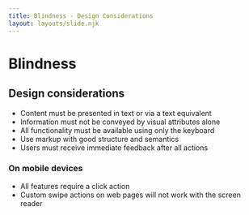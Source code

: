 ```yaml
---
title: Blindness - Design Considerations
layout: layouts/slide.njk
---
```


# Blindness

## Design considerations

- Content must be presented in text or via a text equivalent
- Information must not be conveyed by visual attributes alone
- All functionality must be available using only the keyboard
- Use markup with good structure and semantics
- Users must receive immediate feedback after all actions

### On mobile devices

- All features require a click action
- Custom swipe actions on web pages will not work with the screen reader
